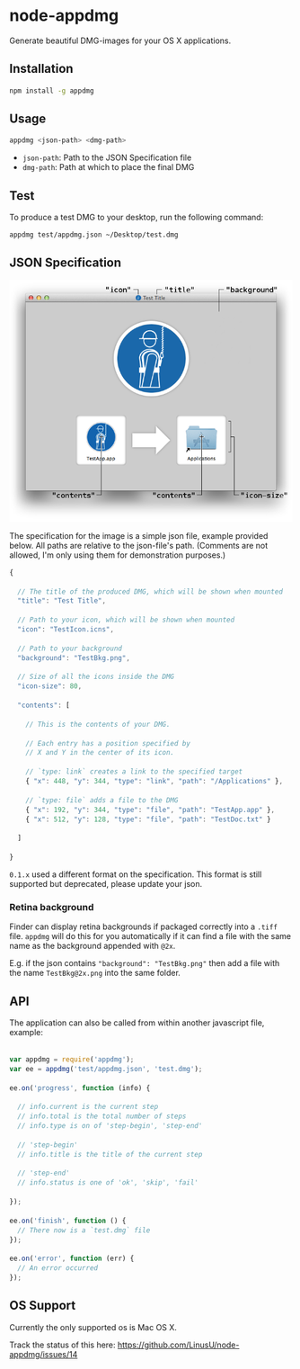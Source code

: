 # node-appdmg

Generate beautiful DMG-images for your OS X applications.

## Installation

```sh
npm install -g appdmg
```

## Usage

```sh
appdmg <json-path> <dmg-path>
```

- `json-path`: Path to the JSON Specification file
- `dmg-path`:  Path at which to place the final DMG

## Test

To produce a test DMG to your desktop, run the following command:

```sh
appdmg test/appdmg.json ~/Desktop/test.dmg
```

## JSON Specification

![Visualization](/help/help.png?raw=true)

The specification for the image is a simple json file, example provided
below. All paths are relative to the json-file's path. (Comments are not
allowed, I'm only using them for demonstration purposes.)

```javascript
{

  // The title of the produced DMG, which will be shown when mounted
  "title": "Test Title",

  // Path to your icon, which will be shown when mounted
  "icon": "TestIcon.icns",

  // Path to your background
  "background": "TestBkg.png",

  // Size of all the icons inside the DMG
  "icon-size": 80,

  "contents": [

    // This is the contents of your DMG.

    // Each entry has a position specified by
    // X and Y in the center of its icon.

    // `type: link` creates a link to the specified target
    { "x": 448, "y": 344, "type": "link", "path": "/Applications" },

    // `type: file` adds a file to the DMG
    { "x": 192, "y": 344, "type": "file", "path": "TestApp.app" },
    { "x": 512, "y": 128, "type": "file", "path": "TestDoc.txt" }

  ]

}
```

`0.1.x` used a different format on the specification. This format is still
supported but deprecated, please update your json.

### Retina background

Finder can display retina backgrounds if packaged correctly into a `.tiff`
file. `appdmg` will do this for you automatically if it can find a file
with the same name as the background appended with `@2x`.

E.g. if the json contains `"background": "TestBkg.png"` then add a file
with the name `TestBkg@2x.png` into the same folder.

## API

The application can also be called from within
another javascript file, example:

```javascript

var appdmg = require('appdmg');
var ee = appdmg('test/appdmg.json', 'test.dmg');

ee.on('progress', function (info) {

  // info.current is the current step
  // info.total is the total number of steps
  // info.type is on of 'step-begin', 'step-end'

  // 'step-begin'
  // info.title is the title of the current step

  // 'step-end'
  // info.status is one of 'ok', 'skip', 'fail'

});

ee.on('finish', function () {
  // There now is a `test.dmg` file
});

ee.on('error', function (err) {
  // An error occurred
});

```

## OS Support

Currently the only supported os is Mac OS X.

Track the status of this here: https://github.com/LinusU/node-appdmg/issues/14

